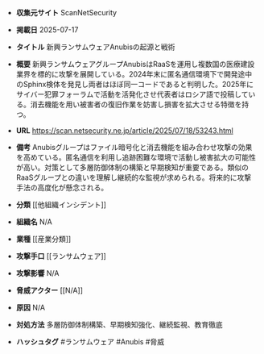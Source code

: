 - **収集元サイト**
ScanNetSecurity

- **掲載日**
2025-07-17

- **タイトル**
新興ランサムウェアAnubisの起源と戦術

- **概要**
新興ランサムウェアグループAnubisはRaaSを運用し複数国の医療建設業界を標的に攻撃を展開している。2024年末に匿名通信環境下で開発途中のSphinx検体を発見し両者はほぼ同一コードであると判明した。2025年にサイバー犯罪フォーラムで活動を活発化させ代表者はロシア語で投稿している。消去機能を用い被害者の復旧作業を妨害し損害を拡大させる特徴を持つ。

- **URL**
https://scan.netsecurity.ne.jp/article/2025/07/18/53243.html

- **備考**
Anubisグループはファイル暗号化と消去機能を組み合わせ攻撃の効果を高めている。匿名通信を利用し追跡困難な環境で活動し被害拡大の可能性が高い。対策として多層防御体制の構築と早期検知が重要である。類似のRaaSグループとの違いを理解し継続的な監視が求められる。将来的に攻撃手法の高度化が懸念される。

- **分類**
[[他組織インシデント]]

- **組織名**
N/A

- **業種**
[[産業分類]]

- **攻撃手口**
[[ランサムウェア]]

- **攻撃影響**
N/A

- **脅威アクター**
[[N/A]]

- **原因**
N/A

- **対処方法**
多層防御体制構築、早期検知強化、継続監視、教育徹底

- **ハッシュタグ**
#ランサムウェア #Anubis #脅威
